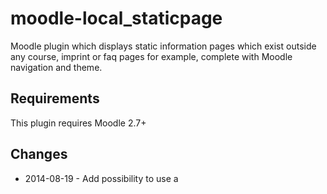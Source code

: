 moodle-local_staticpage
=======================
Moodle plugin which displays static information pages which exist outside any course, imprint or faq pages for example, complete with Moodle navigation and theme.


Requirements
------------
This plugin requires Moodle 2.7+


Changes
-------
* 2014-08-19 - Add possibility to use a <style> tag in the HTML code of static page files
* 2014-06-30 - Add plugin's name as prefix to function names
* 2014-06-30 - Check compatibility for Moodle 2.7, no functionality change
* 2014-01-31 - Add description how to add blocks to static pages
* 2014-01-31 - Extend valid URLs to alphanumeric characters (no numbers were allowed before)
* 2014-01-31 - Require login if Moodle is configured to force login - Credits to toby saunders
* 2014-01-31 - Check compatibility for Moodle 2.6, no functionality change
* 2013-10-25 - Remove support for 'staticpage' pagelayout because of problems with Bootstrap-based themes. local_staticpage uses 'standard' pagelayout now. Please check your CSS cascades if you have styled static pages in any special way.
* 2013-09-02 - Check availability of static page directly on settings page, show error if page isn't downloadable
* 2013-09-02 - Add an option to set the data source of document title, document heading and breadcrumb item title
* 2013-08-08 - Improve README
* 2013-07-30 - Transfer Github repository from github.com/abias/... to github.com/moodleuulm/...; Please update your Git paths if necessary
* 2013-07-30 - Check compatibility for Moodle 2.5, no functionality change
* 2013-07-23 - Extend valid URLs with "_-" characters
* 2013-04-23 - Fix problems on windows systems
* 2013-04-22 - Bugfix: Language switcher didn't work anymore on a static page
* 2013-03-22 - Bugfix: Static page wouldn't show even if everything was configured correctly; Please notice that apache rewrite rule has changed
* 2013-03-18 - Code cleanup according to moodle codechecker
* 2013-02-18 - Check compatibility for Moodle 2.4, fix language string names to comply with language string name convention
* 2013-01-21 - Fix a flaw in README file regarding filename examples
* 2013-01-21 - Fix a flaw in README file regarding Apache mod_rewrite
* 2013-01-21 - Migrate plugin settings from config.php to a settings page within Moodle
* 2012-09-26 - Replace deprecated get_context_instance function
* 2012-06-25 - Update version.php for Moodle 2.3
* 2012-06-01 - Initial version


Installation
------------
Install the plugin like any other plugin to folder
/local/staticpage

See http://docs.moodle.org/en/Installing_plugins for details on installing Moodle plugins


Usage & Settings
----------------
The local_staticpage plugin is designed to fetch a static HTML document from disk, enrich it with Moodle navigation and theme and deliver it as a standard Moodle page which exists outside any course. After installing local_staticpage, the plugin should be configured.
To configure the plugin and its behaviour, please visit Plugins -> Local plugins -> Static pages.

There, you find four sections:

### 1. Document directory

In this section, you define the directory where the document files are. local_staticpage takes every file in this directory with a .html filename extension, takes the file's name and content and creates a static page out of it.

Example:
The document directory /var/www/files/moodledata/staticpage contains the files foo.bar and faq.html. local_staticpage looks at the directory and finds two files. File foo.bar is ignored by local_staticpage because it doesn't have the right filename extension. File faq.html will be served as static page with the page name "faq".


### 2. Data source of document title

By default, local_staticpage will use the first <h1> tag as document title, document heading and breadcrumb item title of the resulting Moodle page.
In this section, you can change this behaviour to using the first <title> tag for each of these.

Please note that if local_staticpage doesn't find the configured (<h1> or <title>) tag, it will derive the document title from the document filename.


### 3. Force Apache mod_rewrite

With this setting, you can configure local_staticpage to only serve static pages on a clean URL, using Apache's mod_rewrite module. See "Apache mod_rewrite" section below for details.


### 4. Document list

As soon as you have configured the document directory setting and saved your settings, this list shows all files which have been found in the document directory and their URLs.
Additionally, the document list checks each static page if a browser is actually able to download and view it. If this isn't possible, the static page is marked with an error message in the document list.


Create documents
----------------
Now, you have to create the html documents and put them in the document directory.
For each static page you want to serve, create a HTML document in the document directory, named as <pagename>.html

As the local_staticpage's HTML reader (DOM parser) is quite dumb, there is a proposed structure for the html documents:

<html>
<head>
        <meta http-equiv="Content-Type" content="text/html; charset=utf-8" />
        <title>Imprint</title>
</head>
<body>
        <h1>Imprint</h1>
        [Your content goes here]
</body>
</html>


Please note that the <meta> tag is neccessary if you want to use UTF-8 characters in your html document, otherwise they will become crippled when the document is parsed by local_staticpage.

If you want to style your static page with CSS in any special way, you can include a <style> tag into the <head> section of your HTML document. The content of this style tag will be inserted into Moodle's HTML head.

If you want to include images into your static page, please do yourself a favour and link to them with absolute URLs, not relative URLs.


Multiple language support
-------------------------
You can use local_staticpage completely without multilanguage support. But when you need multilanguage support, please create one html document for every language you want to provide (because Moodle multilanguage tags are not supported in your HTML code).

When local_staticpage checks the Document directory for valid static pages files, it will take every file with a .html filename extension as explained above.
After finding a file with a .html filename extension, local_staticpage takes a second look at the filename to see if it can find another filename extension. If there is one, it is used as language of the static page.

Example:
The document directory /var/www/files/moodledata/staticpage contains the files imprint.en.html, impressum.de.html and faq.html. local_staticpage looks at the filename extensions and serves the static pages as follows:
File imprint.en.html will be served as static page with the page name "imprint", but only when the current language of the user is english.
File impressum.de.html will be served as static page with the page name "impressum", but only when the current language of the user is german.
File faq.html will be served as static page with the page name "faq" regardless of the current language of the user.

local_staticpage doesn't know anything about connections with regard to contents between document files. If you want to serve static pages which are translated into multiple languages and which should be switchable with the Moodle language switcher, you are welcome to create symbolic links in your document directory. This has been tested on Unix-like servers, see http://en.wikipedia.org/wiki/Symbolic_link#POSIX_and_Unix-like_operating_systems for details.

Example:
-rw-r-----.  1 root   apache 1700 Jan  9 12:20 impressum.de.html
-rw-r-----.  1 root   apache   15 Jan 23 22:16 impressum.en.html -> imprint.en.html
-rw-r-----.  1 root   apache   17 Jan 23 22:15 imprint.de.html -> impressum.de.html
-rw-r-----.  1 root   apache 1658 Jan  9 12:20 imprint.en.html
What you see here is a directory listing with two documents and two symbolic links. local_staticpage will serve the imprint page in the language of the user, regardless of the pagename with which it has been called.


Valid filenames
---------------
local_staticpage uses the file's filename as pagename.
However, not all symbols which are allowed in your filesystem are supported for pagenames.
Please make sure that your filenames/pagenames only contain alphanumeric characters and the - (hypen) and _ (underscore) symbols.


Apache mod_rewrite
------------------

### Using mod_rewrite

local_staticpage is able to use Apache's mod_rewrite module to provide static pages on a clean and understandable URL.

Please add the following to your Apache configuration or your .htaccess file in the Moodle directory:

RewriteEngine On
RewriteRule ^/static/(.*)\.html$ /local/staticpage/view.php?page=$1&%{QUERY_STRING} [L]

Now, the static pages from the above example are available on
http://www.yourmoodle.com/static/imprint.html
http://www.yourmoodle.com/static/impressum.html
http://www.yourmoodle.com/static/faq.html


If you are running Moodle in a subdirectory on your webserver, please add the following to your Apache configuration or your .htaccess file in the Moodle directory:

RewriteEngine On
RewriteRule ^/yoursubdirectory/static/(.*)\.html$ /yoursubdirectory/local/staticpage/view.php?page=$1&%{QUERY_STRING} [L]

Now, the static pages from the above example are available on
http://www.yourmoodle.com/yoursubdirectory/static/imprint.html
http://www.yourmoodle.com/yoursubdirectory/static/impressum.html
http://www.yourmoodle.com/yoursubdirectory/static/faq.html


You can now create links to these URLs in a Moodle HTML Block, in your Moodle theme footer and so on.


### Not using mod_rewrite

If you don't want or are unable to use Apache's mod_rewrite, local_staticpage will still work.

The static pages from the above example are available on
http://www.yourmoodle.com/local/staticpage/view.php?page=imprint
http://www.yourmoodle.com/local/staticpage/view.php?page=impressum
http://www.yourmoodle.com/local/staticpage/view.php?page=faq

These URLs aren't as catchy as with mod_rewrite, but they work in exactly the same manner.

You can now create links to these URLs in a Moodle HTML Block, in your Moodle theme footer and so on.


Theme
-----
The local_staticpage plugin uses the "standard" pagelayout of your theme by default for creating the Moodle pages. For most themes, this works well.

If you want to style static pages in any special way, you could use a CSS cascade to style static pages content in some special way:

If you are using Apache mod_rewrite URLs, you can use this CSS selector:
body.path-static ... { }
If you are not using Apache mod_rewrite URLs, you can use this CSS selector:
body.path-local-staticpage ... { }


Add blocks to static pages
--------------------------
The local_staticpage plugin was not intended to show blocks on the static pages. However, it is possible. You have to enable page editing somewhere else in Moodle (on your MyMoodle page or on a course page, for example) and go to your static page. Now you see the standard "Add block" menu and can add blocks to the static page. Additionally, if you click on the block's gear icon, you can control if the block is shown only on the static page the block was added to or on all static pages.


Security considerations
-----------------------
local_staticpage does NOT check the static HTML documents for any malicious code, neither for malicious HTML code which will be delivered directly to the user's browser, nor for malicious PHP code which could break DOM parsing when processing the HTML document on the server.
Therefore, please make sure that your HTML code is well-formed and that only authorized and briefed users have write access to the document directory.


Motivation for this plugin
--------------------------
I have seen Moodle installations where there was a need for displaying static information like an imprint, a faq or a contact page and this information couldn't be added everything to the frontpage. As Moodle doesn't have a "page" concept, admins started to create courses, place their information within these courses, open guest access to the course and link to this course from HTML blocks or the custom menu.
I thought that this course overhead doesn't make sense, so I created local_staticpage. It is not meant as a fully features content management solution, especially as you have to work with raw HTML, but it is quite handy for experienced admins for creating some few static pages within Moodle.


Further information
-------------------
local_staticpage is found in the Moodle Plugins repository: http://moodle.org/plugins/view.php?plugin=local_staticpage

Report a bug or suggest an improvement: https://github.com/moodleuulm/moodle-local_staticpage/issues


Moodle release support
----------------------
Due to limited ressources, local_staticpage is only maintained for the most recent major release of Moodle. However, previous versions of this plugin which work in legacy major releases of Moodle are still available as-is without any further updates in the Moodle Plugins repository.

There may be several weeks after a new major release of Moodle has been published until we can do a compatibility check and fix problems if necessary. If you encounter problems with a new major release of Moodle - or can confirm that local_staticpage still works with a new major relase - please let us know on https://github.com/moodleuulm/moodle-local_staticpage/issues


Right-to-left support
---------------------
This plugin has not been tested with Moodle's support for right-to-left (RTL) languages.
If you want to use this plugin with a RTL language and it doesn't work as-is, you are free to send me a pull request on
github with modifications.


Copyright
---------
University of Ulm
kiz - Media Department
Team Web & Teaching Support
Alexander Bias
